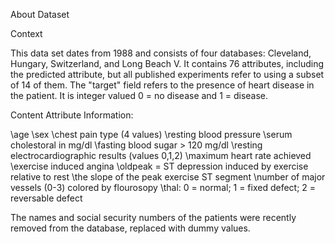 
About Dataset



Context


This data set dates from 1988 and consists of four databases: Cleveland, Hungary, Switzerland, and Long Beach V. It contains 76 attributes, including the predicted attribute, but all published experiments refer to using a subset of 14 of them. The "target" field refers to the presence of heart disease in the patient. It is integer valued 0 = no disease and 1 = disease.

Content
Attribute Information:

\age
\sex
\chest pain type (4 values)
\resting blood pressure
\serum cholestoral in mg/dl
\fasting blood sugar > 120 mg/dl
\resting electrocardiographic results (values 0,1,2)
\maximum heart rate achieved
\exercise induced angina
\oldpeak = ST depression induced by exercise relative to rest
\the slope of the peak exercise ST segment
\number of major vessels (0-3) colored by flourosopy
\thal: 0 = normal; 1 = fixed defect; 2 = reversable defect



The names and social security numbers of the patients were recently removed from the database, replaced with dummy values.

